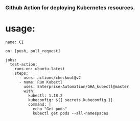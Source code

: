 ### Github Action for deploying Kubernetes resources.

# usage:
```
name: CI

on: [push, pull_request]

jobs:
  test-action:
    runs-on: ubuntu-latest
    steps:
      - uses: actions/checkout@v2
      - name: Run Kubectl
        uses: Enterprise-Automation/GHA_kubectl@master
        with:
          kubectl: 1.18.2
          kubeconfig: ${{ secrets.kubeconfig }}
          command: |
            echo "Get pods"
            kubectl get pods --all-namespaces
```